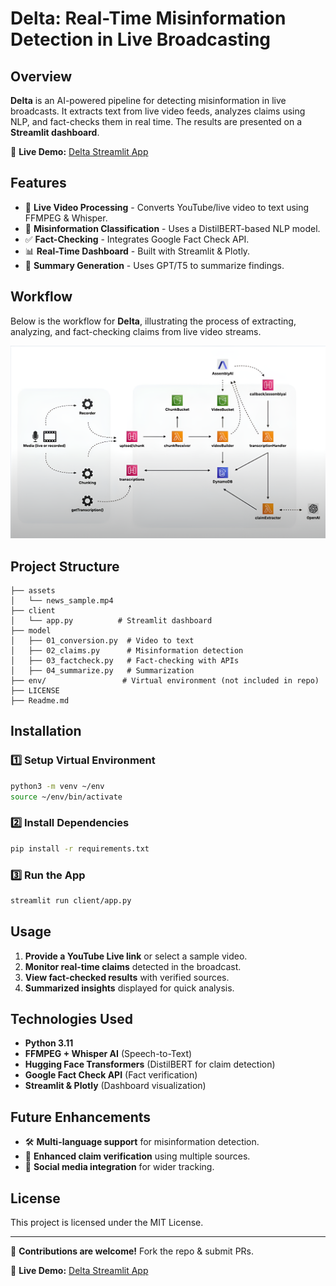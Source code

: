# Delta: Real-Time Misinformation Detection in Live Broadcasting

## Overview
**Delta** is an AI-powered pipeline for detecting misinformation in live broadcasts. It extracts text from live video feeds, analyzes claims using NLP, and fact-checks them in real time. The results are presented on a **Streamlit dashboard**.

🔗 **Live Demo:** [Delta Streamlit App](https://delta.streamlit.app)

## Features
- 🎥 **Live Video Processing** - Converts YouTube/live video to text using FFMPEG & Whisper.
- 🔎 **Misinformation Classification** - Uses a DistilBERT-based NLP model.
- ✅ **Fact-Checking** - Integrates Google Fact Check API.
- 📊 **Real-Time Dashboard** - Built with Streamlit & Plotly.
- 📝 **Summary Generation** - Uses GPT/T5 to summarize findings.

## Workflow

Below is the workflow for **Delta**, illustrating the process of extracting, analyzing, and fact-checking claims from live video streams.

![Workflow](assets/workflow.png)



## Project Structure
```
├── assets
│   └── news_sample.mp4
├── client
│   └── app.py          # Streamlit dashboard
├── model
│   ├── 01_conversion.py  # Video to text
│   ├── 02_claims.py      # Misinformation detection
│   ├── 03_factcheck.py   # Fact-checking with APIs
│   ├── 04_summarize.py   # Summarization
├── env/                 # Virtual environment (not included in repo)
├── LICENSE
├── Readme.md
```

## Installation
### 1️⃣ Setup Virtual Environment
```sh
python3 -m venv ~/env
source ~/env/bin/activate
```
### 2️⃣ Install Dependencies
```sh
pip install -r requirements.txt
```
### 3️⃣ Run the App
```sh
streamlit run client/app.py
```

## Usage
1. **Provide a YouTube Live link** or select a sample video.
2. **Monitor real-time claims** detected in the broadcast.
3. **View fact-checked results** with verified sources.
4. **Summarized insights** displayed for quick analysis.

## Technologies Used
- **Python 3.11**
- **FFMPEG + Whisper AI** (Speech-to-Text)
- **Hugging Face Transformers** (DistilBERT for claim detection)
- **Google Fact Check API** (Fact verification)
- **Streamlit & Plotly** (Dashboard visualization)

## Future Enhancements
- 🛠️ **Multi-language support** for misinformation detection.
- 🚀 **Enhanced claim verification** using multiple sources.
- 📡 **Social media integration** for wider tracking.

## License
This project is licensed under the MIT License.

---
🚀 **Contributions are welcome!** Fork the repo & submit PRs.

🔗 **Live Demo:** [Delta Streamlit App](https://delta.streamlit.app)